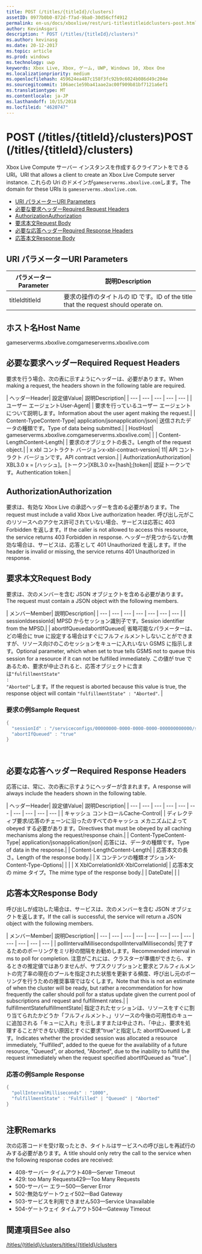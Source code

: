 ```yaml
---
title: POST (/titles/{titleId}/clusters)
assetID: 0977b0b0-872d-f7ad-9ba0-30d56cff4912
permalink: en-us/docs/xboxlive/rest/uri-titlestitleidclusters-post.html
author: KevinAsgari
description: " POST (/titles/{titleId}/clusters)"
ms.author: kevinasg
ms.date: 20-12-2017
ms.topic: article
ms.prod: windows
ms.technology: uwp
keywords: Xbox Live, Xbox, ゲーム, UWP, Windows 10, Xbox One
ms.localizationpriority: medium
ms.openlocfilehash: 459624ea487c158f3fc92b9c6024b086d49c204e
ms.sourcegitcommit: 106aec1e59ba41aae2ac00f909b81bf7121a6ef1
ms.translationtype: MT
ms.contentlocale: ja-JP
ms.lasthandoff: 10/15/2018
ms.locfileid: "4620747"
---
```

# <a name="post-titlestitleidclusters"></a><span data-ttu-id="15662-104">POST (/titles/{titleId}/clusters)</span><span class="sxs-lookup"><span data-stu-id="15662-104">POST (/titles/{titleId}/clusters)</span></span>
<span data-ttu-id="15662-105">Xbox Live Compute サーバー インスタンスを作成するクライアントをできる URI。</span><span class="sxs-lookup"><span data-stu-id="15662-105">URI that allows a client to create an Xbox Live Compute server instance.</span></span> <span data-ttu-id="15662-106">これらの Uri のドメインが`gameserverms.xboxlive.com`します。</span><span class="sxs-lookup"><span data-stu-id="15662-106">The domain for these URIs is `gameserverms.xboxlive.com`.</span></span>
 
  * [<span data-ttu-id="15662-107">URI パラメーター</span><span class="sxs-lookup"><span data-stu-id="15662-107">URI Parameters</span></span>](#ID4EX)
  * [<span data-ttu-id="15662-108">必要な要求ヘッダー</span><span class="sxs-lookup"><span data-stu-id="15662-108">Required Request Headers</span></span>](#ID4EGB)
  * [<span data-ttu-id="15662-109">Authorization</span><span class="sxs-lookup"><span data-stu-id="15662-109">Authorization</span></span>](#ID4ELD)
  * [<span data-ttu-id="15662-110">要求本文</span><span class="sxs-lookup"><span data-stu-id="15662-110">Request Body</span></span>](#ID4EWD)
  * [<span data-ttu-id="15662-111">必要な応答ヘッダー</span><span class="sxs-lookup"><span data-stu-id="15662-111">Required Response Headers</span></span>](#ID4EZE)
  * [<span data-ttu-id="15662-112">応答本文</span><span class="sxs-lookup"><span data-stu-id="15662-112">Response Body</span></span>](#ID4E5G)
 
<a id="ID4EX"></a>

 
## <a name="uri-parameters"></a><span data-ttu-id="15662-113">URI パラメーター</span><span class="sxs-lookup"><span data-stu-id="15662-113">URI Parameters</span></span>
 
| <span data-ttu-id="15662-114">パラメーター</span><span class="sxs-lookup"><span data-stu-id="15662-114">Parameter</span></span>| <span data-ttu-id="15662-115">説明</span><span class="sxs-lookup"><span data-stu-id="15662-115">Description</span></span>| 
| --- | --- | 
| <span data-ttu-id="15662-116">titleId</span><span class="sxs-lookup"><span data-stu-id="15662-116">titleId</span></span>| <span data-ttu-id="15662-117">要求の操作のタイトルの ID です。</span><span class="sxs-lookup"><span data-stu-id="15662-117">ID of the title that the request should operate on.</span></span>| 
  
<a id="ID5EG"></a>

 
## <a name="host-name"></a><span data-ttu-id="15662-118">ホスト名</span><span class="sxs-lookup"><span data-stu-id="15662-118">Host Name</span></span>

<span data-ttu-id="15662-119">gameserverms.xboxlive.com</span><span class="sxs-lookup"><span data-stu-id="15662-119">gameserverms.xboxlive.com</span></span>
 
<a id="ID4EGB"></a>

 
## <a name="required-request-headers"></a><span data-ttu-id="15662-120">必要な要求ヘッダー</span><span class="sxs-lookup"><span data-stu-id="15662-120">Required Request Headers</span></span>
 
<span data-ttu-id="15662-121">要求を行う場合、次の表に示すようにヘッダーは、必要があります。</span><span class="sxs-lookup"><span data-stu-id="15662-121">When making a request, the headers shown in the following table are required.</span></span>
 
| <span data-ttu-id="15662-122">ヘッダー</span><span class="sxs-lookup"><span data-stu-id="15662-122">Header</span></span>| <span data-ttu-id="15662-123">設定値</span><span class="sxs-lookup"><span data-stu-id="15662-123">Value</span></span>| <span data-ttu-id="15662-124">説明</span><span class="sxs-lookup"><span data-stu-id="15662-124">Description</span></span>| 
| --- | --- | --- | --- | --- | 
| <span data-ttu-id="15662-125">ユーザー エージェント</span><span class="sxs-lookup"><span data-stu-id="15662-125">User-Agent</span></span>|  | <span data-ttu-id="15662-126">要求を行っているユーザー エージェントについて説明します。</span><span class="sxs-lookup"><span data-stu-id="15662-126">Information about the user agent making the request.</span></span>| 
| <span data-ttu-id="15662-127">Content-Type</span><span class="sxs-lookup"><span data-stu-id="15662-127">Content-Type</span></span>| <span data-ttu-id="15662-128">application/json</span><span class="sxs-lookup"><span data-stu-id="15662-128">application/json</span></span>| <span data-ttu-id="15662-129">送信されたデータの種類です。</span><span class="sxs-lookup"><span data-stu-id="15662-129">Type of data being submitted.</span></span>| 
| <span data-ttu-id="15662-130">Host</span><span class="sxs-lookup"><span data-stu-id="15662-130">Host</span></span>| <span data-ttu-id="15662-131">gameserverms.xboxlive.com</span><span class="sxs-lookup"><span data-stu-id="15662-131">gameserverms.xboxlive.com</span></span>|  | 
| <span data-ttu-id="15662-132">Content-Length</span><span class="sxs-lookup"><span data-stu-id="15662-132">Content-Length</span></span>|  | <span data-ttu-id="15662-133">要求のオブジェクトの長さ。</span><span class="sxs-lookup"><span data-stu-id="15662-133">Length of the request object.</span></span>| 
| <span data-ttu-id="15662-134">x xbl コントラクト バージョン</span><span class="sxs-lookup"><span data-stu-id="15662-134">x-xbl-contract-version</span></span>| <span data-ttu-id="15662-135">1</span><span class="sxs-lookup"><span data-stu-id="15662-135">1</span></span>| <span data-ttu-id="15662-136">API コントラクト バージョンです。</span><span class="sxs-lookup"><span data-stu-id="15662-136">API contract version.</span></span>| 
| <span data-ttu-id="15662-137">Authorization</span><span class="sxs-lookup"><span data-stu-id="15662-137">Authorization</span></span>| <span data-ttu-id="15662-138">XBL3.0 x = [ハッシュ]。[トークン]</span><span class="sxs-lookup"><span data-stu-id="15662-138">XBL3.0 x=[hash];[token]</span></span>| <span data-ttu-id="15662-139">認証トークンです。</span><span class="sxs-lookup"><span data-stu-id="15662-139">Authentication token.</span></span>| 
  
<a id="ID4ELD"></a>

 
## <a name="authorization"></a><span data-ttu-id="15662-140">Authorization</span><span class="sxs-lookup"><span data-stu-id="15662-140">Authorization</span></span>
 
<span data-ttu-id="15662-141">要求は、有効な Xbox Live の承認ヘッダーを含める必要があります。</span><span class="sxs-lookup"><span data-stu-id="15662-141">The request must include a valid Xbox Live authorization header.</span></span> <span data-ttu-id="15662-142">呼び出し元がこのリソースへのアクセス許可されていない場合、サービスは応答に 403 Forbidden を返します。</span><span class="sxs-lookup"><span data-stu-id="15662-142">If the caller is not allowed to access this resource, the service returns 403 Forbidden in response.</span></span> <span data-ttu-id="15662-143">ヘッダーが見つからないか無効な場合は、サービスは、応答として 401 Unauthorized を返します。</span><span class="sxs-lookup"><span data-stu-id="15662-143">If the header is invalid or missing, the service returns 401 Unauthorized in response.</span></span>
  
<a id="ID4EWD"></a>

 
## <a name="request-body"></a><span data-ttu-id="15662-144">要求本文</span><span class="sxs-lookup"><span data-stu-id="15662-144">Request Body</span></span>
 
<span data-ttu-id="15662-145">要求は、次のメンバーを含む JSON オブジェクトを含める必要があります。</span><span class="sxs-lookup"><span data-stu-id="15662-145">The request must contain a JSON object with the following members.</span></span>
 
| <span data-ttu-id="15662-146">メンバー</span><span class="sxs-lookup"><span data-stu-id="15662-146">Member</span></span>| <span data-ttu-id="15662-147">説明</span><span class="sxs-lookup"><span data-stu-id="15662-147">Description</span></span>| 
| --- | --- | --- | --- | --- | --- | --- | 
| <span data-ttu-id="15662-148">sessionId</span><span class="sxs-lookup"><span data-stu-id="15662-148">sessionId</span></span>| <span data-ttu-id="15662-149">MPSD からセッション識別子です。</span><span class="sxs-lookup"><span data-stu-id="15662-149">Session identifier from the MPSD.</span></span>| 
| <span data-ttu-id="15662-150">abortIfQueued</span><span class="sxs-lookup"><span data-stu-id="15662-150">abortIfQueued</span></span>| <span data-ttu-id="15662-151">省略可能なパラメーターは、どの場合に true に設定する場合はすぐにフルフィルメントしないことができますが、リソース向けのこのセッションをキューに入れいない GSMS に指示します。</span><span class="sxs-lookup"><span data-stu-id="15662-151">Optional parameter, which when set to true tells GSMS not to queue this session for a resource if it can not be fulfilled immediately.</span></span> <span data-ttu-id="15662-152">この値が true であるため、要求が中止されると、応答オブジェクトに含まは<code>"fulfillmentState" : "Aborted"</code>します。</span><span class="sxs-lookup"><span data-stu-id="15662-152">If the request is aborted because this value is true, the response object will contain <code>"fulfillmentState" : "Aborted"</code>.</span></span> | 
 
<a id="ID4ERE"></a>

 
### <a name="sample-request"></a><span data-ttu-id="15662-153">要求の例</span><span class="sxs-lookup"><span data-stu-id="15662-153">Sample Request</span></span>
 

```cpp
{
  "sessionId" : "/serviceconfigs/00000000-0000-0000-0000-000000000000/sessiontemplates/quick/session/scott1",
  "abortIfQueued" : "true"
}

      
```

   
<a id="ID4EZE"></a>

 
## <a name="required-response-headers"></a><span data-ttu-id="15662-154">必要な応答ヘッダー</span><span class="sxs-lookup"><span data-stu-id="15662-154">Required Response Headers</span></span>
 
<span data-ttu-id="15662-155">応答には、常に、次の表に示すようにヘッダーが含まれます。</span><span class="sxs-lookup"><span data-stu-id="15662-155">A response will always include the headers shown in the following table.</span></span>
 
| <span data-ttu-id="15662-156">ヘッダー</span><span class="sxs-lookup"><span data-stu-id="15662-156">Header</span></span>| <span data-ttu-id="15662-157">設定値</span><span class="sxs-lookup"><span data-stu-id="15662-157">Value</span></span>| <span data-ttu-id="15662-158">説明</span><span class="sxs-lookup"><span data-stu-id="15662-158">Description</span></span>| 
| --- | --- | --- | --- | --- | --- | --- | --- | --- | --- | 
| <span data-ttu-id="15662-159">キャッシュ コントロール</span><span class="sxs-lookup"><span data-stu-id="15662-159">Cache-Control</span></span>|  | <span data-ttu-id="15662-160">ディレクティブ要求/応答のチェーンに沿ったのすべてのキャッシュ メカニズムによって obeyed する必要があります。</span><span class="sxs-lookup"><span data-stu-id="15662-160">Directives that must be obeyed by all caching mechanisms along the request/response chain.</span></span>| 
| <span data-ttu-id="15662-161">Content-Type</span><span class="sxs-lookup"><span data-stu-id="15662-161">Content-Type</span></span>| <span data-ttu-id="15662-162">application/json</span><span class="sxs-lookup"><span data-stu-id="15662-162">application/json</span></span>| <span data-ttu-id="15662-163">応答には、データの種類です。</span><span class="sxs-lookup"><span data-stu-id="15662-163">Type of data in the response.</span></span>| 
| <span data-ttu-id="15662-164">Content-Length</span><span class="sxs-lookup"><span data-stu-id="15662-164">Content-Length</span></span>|  | <span data-ttu-id="15662-165">応答本文の長さ。</span><span class="sxs-lookup"><span data-stu-id="15662-165">Length of the response body.</span></span>| 
| <span data-ttu-id="15662-166">X コンテンツの種類オプション</span><span class="sxs-lookup"><span data-stu-id="15662-166">X-Content-Type-Options</span></span>|  |  | 
| <span data-ttu-id="15662-167">X XblCorrelationId</span><span class="sxs-lookup"><span data-stu-id="15662-167">X-XblCorrelationId</span></span>|  | <span data-ttu-id="15662-168">応答本文の mime タイプ。</span><span class="sxs-lookup"><span data-stu-id="15662-168">The mime type of the response body.</span></span>| 
| <span data-ttu-id="15662-169">Date</span><span class="sxs-lookup"><span data-stu-id="15662-169">Date</span></span>|  |  | 
  
<a id="ID4E5G"></a>

 
## <a name="response-body"></a><span data-ttu-id="15662-170">応答本文</span><span class="sxs-lookup"><span data-stu-id="15662-170">Response Body</span></span>
 
<span data-ttu-id="15662-171">呼び出しが成功した場合は、サービスは、次のメンバーを含む JSON オブジェクトを返します。</span><span class="sxs-lookup"><span data-stu-id="15662-171">If the call is successful, the service will return a JSON object with the following members.</span></span>
 
| <span data-ttu-id="15662-172">メンバー</span><span class="sxs-lookup"><span data-stu-id="15662-172">Member</span></span>| <span data-ttu-id="15662-173">説明</span><span class="sxs-lookup"><span data-stu-id="15662-173">Description</span></span>| 
| --- | --- | --- | --- | --- | --- | --- | --- | --- | --- | --- | --- | 
| <span data-ttu-id="15662-174">pollIntervalMilliseconds</span><span class="sxs-lookup"><span data-stu-id="15662-174">pollIntervalMilliseconds</span></span>| <span data-ttu-id="15662-175">完了するためのポーリングをミリ秒の間隔をお勧めします。</span><span class="sxs-lookup"><span data-stu-id="15662-175">Recommended interval in ms to poll for completion.</span></span> <span data-ttu-id="15662-176">注意がこれには、クラスターが準備ができたら、するときの推定値ではありませんが、サブスクリプションと要求とフルフィルメントの完了率の現在のプールを指定された状態を更新する頻度、呼び出し元のポーリングを行うための推奨事項ではなくします。</span><span class="sxs-lookup"><span data-stu-id="15662-176">Note that this is not an estimate of when the cluster will be ready, but rather a recommendation for how frequently the caller should poll for a status update given the current pool of subscriptions and request and fulfillment rates.</span></span>| 
| <span data-ttu-id="15662-177">fulfillmentState</span><span class="sxs-lookup"><span data-stu-id="15662-177">fulfillmentState</span></span>| <span data-ttu-id="15662-178">指定されたセッションは、リソースをすぐに割り当てられたかどうか「フルフィルメント、」リソースの今後の可用性のキューに追加される「キューに入れ」を示しますまたは中止され、「中止」、要求を処理することができない原因とすぐに要求"true"と指定した abortIfQueued します。</span><span class="sxs-lookup"><span data-stu-id="15662-178">Indicates whether the provided session was allocated a resource immediately, "Fulfilled", added to the queue for the availability of a future resource, "Queued", or aborted, "Aborted", due to the inability to fulfill the request immediately when the request specified abortIfQueued as "true".</span></span> | 
 
<a id="ID4EWH"></a>

 
### <a name="sample-response"></a><span data-ttu-id="15662-179">応答の例</span><span class="sxs-lookup"><span data-stu-id="15662-179">Sample Response</span></span>
 

```cpp
{
  "pollIntervalMilliseconds" : "1000",
  "fulfillmentState" : "Fulfilled" | "Queued" | "Aborted"
}
      
```

   
<a id="remarks"></a>

 
## <a name="remarks"></a><span data-ttu-id="15662-180">注釈</span><span class="sxs-lookup"><span data-stu-id="15662-180">Remarks</span></span>
 
<span data-ttu-id="15662-181">次の応答コードを受け取ったとき、タイトルはサービスへの呼び出しを再試行のみする必要があります。</span><span class="sxs-lookup"><span data-stu-id="15662-181">A title should only retry the call to the service when the following response codes are received:</span></span>
 
   * <span data-ttu-id="15662-182">408-サーバー タイムアウト</span><span class="sxs-lookup"><span data-stu-id="15662-182">408—Server Timeout</span></span>
   * <span data-ttu-id="15662-183">429: too Many Requests</span><span class="sxs-lookup"><span data-stu-id="15662-183">429—Too Many Requests</span></span>
   * <span data-ttu-id="15662-184">500-サーバー エラー</span><span class="sxs-lookup"><span data-stu-id="15662-184">500—Server Error</span></span>
   * <span data-ttu-id="15662-185">502-無効なゲートウェイ</span><span class="sxs-lookup"><span data-stu-id="15662-185">502—Bad Gateway</span></span>
   * <span data-ttu-id="15662-186">503-サービスを利用できません</span><span class="sxs-lookup"><span data-stu-id="15662-186">503—Service Unavailable</span></span>
   * <span data-ttu-id="15662-187">504-ゲートウェイ タイムアウト</span><span class="sxs-lookup"><span data-stu-id="15662-187">504—Gateway Timeout</span></span>
   
<a id="ID4EFBAC"></a>

 
## <a name="see-also"></a><span data-ttu-id="15662-188">関連項目</span><span class="sxs-lookup"><span data-stu-id="15662-188">See also</span></span>
 [<span data-ttu-id="15662-189">/titles/{titleId}/clusters</span><span class="sxs-lookup"><span data-stu-id="15662-189">/titles/{titleId}/clusters</span></span>](uri-titlestitleidclusters.md)

  